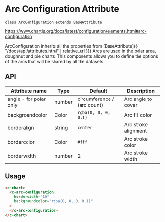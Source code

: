 # Arc Configuration Attribute
`class ArcConfiguration extends BaseAttribute`

https://www.chartjs.org/docs/latest/configuration/elements.html#arc-configuration

ArcConfiguration inherits all the properties from [BaseAttribute]({{ "/docs/api/attributes.html" | relative_url }})
Arcs are used in the polar area, doughnut and pie charts. This components allows you to define the options of the arcs that will be shared by all the datasets.


## API

| Attribute name | Type | Default | Description
| --- | --- | --- | ---
| angle - for polar only | number | circumference / (arc count) | Arc angle to cover
| backgroundcolor | Color | `rgba(0, 0, 0, 0.1)` | Arc fill color
| borderalign | string | `center` | Arc stroke alignment
| bordercolor | Color | `#fff` | Arc stroke color
| borderwidth | number | 2 | Arc stroke width

## Usage

```html
<c-chart>
  <c-arc-configuration
    borderwidth="10"
    backgroundcolor="rgba(0, 0, 0, 0.1)"
  >
  </c-arc-configuration>
</c-chart>
```
